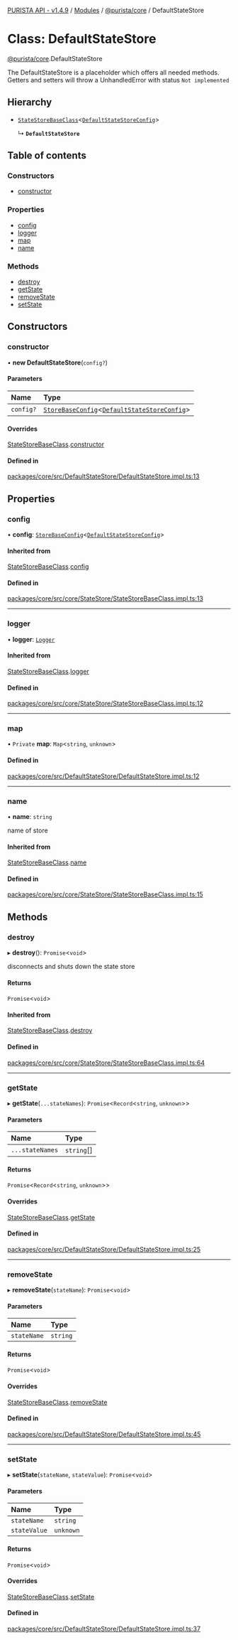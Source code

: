 [PURISTA API - v1.4.9](../README.md) / [Modules](../modules.md) / [@purista/core](../modules/purista_core.md) / DefaultStateStore

# Class: DefaultStateStore

[@purista/core](../modules/purista_core.md).DefaultStateStore

The DefaultStateStore is a placeholder which offers all needed methods.
Getters and setters will throw a UnhandledError with status `Not implemented`

## Hierarchy

- [`StateStoreBaseClass`](purista_core.StateStoreBaseClass.md)<[`DefaultStateStoreConfig`](../modules/purista_core.md#defaultstatestoreconfig)\>

  ↳ **`DefaultStateStore`**

## Table of contents

### Constructors

- [constructor](purista_core.DefaultStateStore.md#constructor)

### Properties

- [config](purista_core.DefaultStateStore.md#config)
- [logger](purista_core.DefaultStateStore.md#logger)
- [map](purista_core.DefaultStateStore.md#map)
- [name](purista_core.DefaultStateStore.md#name)

### Methods

- [destroy](purista_core.DefaultStateStore.md#destroy)
- [getState](purista_core.DefaultStateStore.md#getstate)
- [removeState](purista_core.DefaultStateStore.md#removestate)
- [setState](purista_core.DefaultStateStore.md#setstate)

## Constructors

### constructor

• **new DefaultStateStore**(`config?`)

#### Parameters

| Name | Type |
| :------ | :------ |
| `config?` | [`StoreBaseConfig`](../modules/purista_core.md#storebaseconfig)<[`DefaultStateStoreConfig`](../modules/purista_core.md#defaultstatestoreconfig)\> |

#### Overrides

[StateStoreBaseClass](purista_core.StateStoreBaseClass.md).[constructor](purista_core.StateStoreBaseClass.md#constructor)

#### Defined in

[packages/core/src/DefaultStateStore/DefaultStateStore.impl.ts:13](https://github.com/sebastianwessel/purista/blob/dde9cc6/packages/core/src/DefaultStateStore/DefaultStateStore.impl.ts#L13)

## Properties

### config

• **config**: [`StoreBaseConfig`](../modules/purista_core.md#storebaseconfig)<[`DefaultStateStoreConfig`](../modules/purista_core.md#defaultstatestoreconfig)\>

#### Inherited from

[StateStoreBaseClass](purista_core.StateStoreBaseClass.md).[config](purista_core.StateStoreBaseClass.md#config)

#### Defined in

[packages/core/src/core/StateStore/StateStoreBaseClass.impl.ts:13](https://github.com/sebastianwessel/purista/blob/dde9cc6/packages/core/src/core/StateStore/StateStoreBaseClass.impl.ts#L13)

___

### logger

• **logger**: [`Logger`](purista_core.Logger.md)

#### Inherited from

[StateStoreBaseClass](purista_core.StateStoreBaseClass.md).[logger](purista_core.StateStoreBaseClass.md#logger)

#### Defined in

[packages/core/src/core/StateStore/StateStoreBaseClass.impl.ts:12](https://github.com/sebastianwessel/purista/blob/dde9cc6/packages/core/src/core/StateStore/StateStoreBaseClass.impl.ts#L12)

___

### map

• `Private` **map**: `Map`<`string`, `unknown`\>

#### Defined in

[packages/core/src/DefaultStateStore/DefaultStateStore.impl.ts:12](https://github.com/sebastianwessel/purista/blob/dde9cc6/packages/core/src/DefaultStateStore/DefaultStateStore.impl.ts#L12)

___

### name

• **name**: `string`

name of store

#### Inherited from

[StateStoreBaseClass](purista_core.StateStoreBaseClass.md).[name](purista_core.StateStoreBaseClass.md#name)

#### Defined in

[packages/core/src/core/StateStore/StateStoreBaseClass.impl.ts:15](https://github.com/sebastianwessel/purista/blob/dde9cc6/packages/core/src/core/StateStore/StateStoreBaseClass.impl.ts#L15)

## Methods

### destroy

▸ **destroy**(): `Promise`<`void`\>

disconnects and shuts down the state store

#### Returns

`Promise`<`void`\>

#### Inherited from

[StateStoreBaseClass](purista_core.StateStoreBaseClass.md).[destroy](purista_core.StateStoreBaseClass.md#destroy)

#### Defined in

[packages/core/src/core/StateStore/StateStoreBaseClass.impl.ts:64](https://github.com/sebastianwessel/purista/blob/dde9cc6/packages/core/src/core/StateStore/StateStoreBaseClass.impl.ts#L64)

___

### getState

▸ **getState**(`...stateNames`): `Promise`<`Record`<`string`, `unknown`\>\>

#### Parameters

| Name | Type |
| :------ | :------ |
| `...stateNames` | `string`[] |

#### Returns

`Promise`<`Record`<`string`, `unknown`\>\>

#### Overrides

[StateStoreBaseClass](purista_core.StateStoreBaseClass.md).[getState](purista_core.StateStoreBaseClass.md#getstate)

#### Defined in

[packages/core/src/DefaultStateStore/DefaultStateStore.impl.ts:25](https://github.com/sebastianwessel/purista/blob/dde9cc6/packages/core/src/DefaultStateStore/DefaultStateStore.impl.ts#L25)

___

### removeState

▸ **removeState**(`stateName`): `Promise`<`void`\>

#### Parameters

| Name | Type |
| :------ | :------ |
| `stateName` | `string` |

#### Returns

`Promise`<`void`\>

#### Overrides

[StateStoreBaseClass](purista_core.StateStoreBaseClass.md).[removeState](purista_core.StateStoreBaseClass.md#removestate)

#### Defined in

[packages/core/src/DefaultStateStore/DefaultStateStore.impl.ts:45](https://github.com/sebastianwessel/purista/blob/dde9cc6/packages/core/src/DefaultStateStore/DefaultStateStore.impl.ts#L45)

___

### setState

▸ **setState**(`stateName`, `stateValue`): `Promise`<`void`\>

#### Parameters

| Name | Type |
| :------ | :------ |
| `stateName` | `string` |
| `stateValue` | `unknown` |

#### Returns

`Promise`<`void`\>

#### Overrides

[StateStoreBaseClass](purista_core.StateStoreBaseClass.md).[setState](purista_core.StateStoreBaseClass.md#setstate)

#### Defined in

[packages/core/src/DefaultStateStore/DefaultStateStore.impl.ts:37](https://github.com/sebastianwessel/purista/blob/dde9cc6/packages/core/src/DefaultStateStore/DefaultStateStore.impl.ts#L37)
